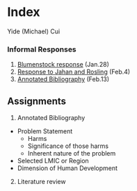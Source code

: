 # Index

Yide (Michael) Cui

### Informal Responses

1. [Blumenstock response](https://yidecui.github.io/workshop/Blumenstock) (Jan.28)
2. [Response to Jahan and Rosling](https://yidecui.github.io/workshop/Response%20to%20Jahan%20and%20Rosling) (Feb.4)
3. [Annotated Bibliography](https://yidecui.github.io/workshop/blob/master/Assignment%201%20) (Feb.13)

## Assignments

1. Annotated Bibliography
  - Problem Statement
    - Harms
    - Significance of those harms
    - Inherent nature of the problem
  - Selected LMIC or Region
  - Dimension of Human Development 
2. Literature review
